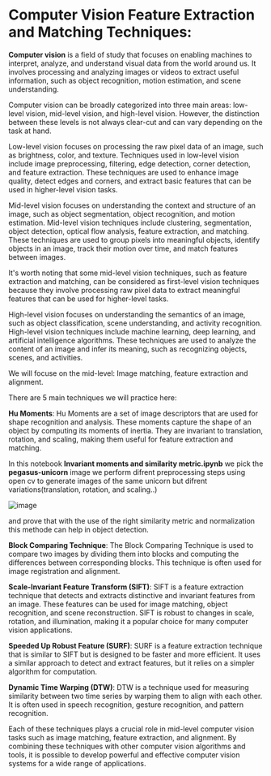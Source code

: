 # Computer Vision Feature Extraction and Matching Techniques:

__Computer vision__ is a field of study that focuses on enabling machines to interpret, analyze, and understand visual data from the world around us. It involves processing and analyzing images or videos to extract useful information, such as object recognition, motion estimation, and scene understanding.


Computer vision can be broadly categorized into three main areas: low-level vision, mid-level vision, and high-level vision. However, the distinction between these levels is not always clear-cut and can vary depending on the task at hand.

Low-level vision focuses on processing the raw pixel data of an image, such as brightness, color, and texture. Techniques used in low-level vision include image preprocessing, filtering, edge detection, corner detection, and feature extraction. These techniques are used to enhance image quality, detect edges and corners, and extract basic features that can be used in higher-level vision tasks.

Mid-level vision focuses on understanding the context and structure of an image, such as object segmentation, object recognition, and motion estimation. Mid-level vision techniques include clustering, segmentation, object detection, optical flow analysis, feature extraction, and matching. These techniques are used to group pixels into meaningful objects, identify objects in an image, track their motion over time, and match features between images.

It's worth noting that some mid-level vision techniques, such as feature extraction and matching, can be considered as first-level vision techniques because they involve processing raw pixel data to extract meaningful features that can be used for higher-level tasks.

High-level vision focuses on understanding the semantics of an image, such as object classification, scene understanding, and activity recognition. High-level vision techniques include machine learning, deep learning, and artificial intelligence algorithms. These techniques are used to analyze the content of an image and infer its meaning, such as recognizing objects, scenes, and activities.

We will focuse on the mid-level: Image matching, feature extraction and alignment.

There are 5 main techniques we will practice here:

__Hu Moments__: Hu Moments are a set of image descriptors that are used for shape recognition and analysis. These moments capture the shape of an object by computing its moments of inertia. They are invariant to translation, rotation, and scaling, making them useful for feature extraction and matching.

In this notebook __Invariant moments and similarity metric.ipynb__ we pick the __pegasus-unicorn__ image we perform difrent preprocessing steps using open cv to generate images of the same unicorn but difrent variations(translation, rotation, and scaling..)

![image](https://user-images.githubusercontent.com/103390948/227741067-045772f1-31bf-4e34-aced-64f126735c12.png)

and prove that with the use of the right similarity metric and normalization this methode can help in object detection.

__Block Comparing Technique__: The Block Comparing Technique is used to compare two images by dividing them into blocks and computing the differences between corresponding blocks. This technique is often used for image registration and alignment.

__Scale-Invariant Feature Transform (SIFT)__: SIFT is a feature extraction technique that detects and extracts distinctive and invariant features from an image. These features can be used for image matching, object recognition, and scene reconstruction. SIFT is robust to changes in scale, rotation, and illumination, making it a popular choice for many computer vision applications.

__Speeded Up Robust Feature (SURF)__: SURF is a feature extraction technique that is similar to SIFT but is designed to be faster and more efficient. It uses a similar approach to detect and extract features, but it relies on a simpler algorithm for computation.

__Dynamic Time Warping (DTW)__: DTW is a technique used for measuring similarity between two time series by warping them to align with each other. It is often used in speech recognition, gesture recognition, and pattern recognition.

Each of these techniques plays a crucial role in mid-level computer vision tasks such as image matching, feature extraction, and alignment. By combining these techniques with other computer vision algorithms and tools, it is possible to develop powerful and effective computer vision systems for a wide range of applications.

